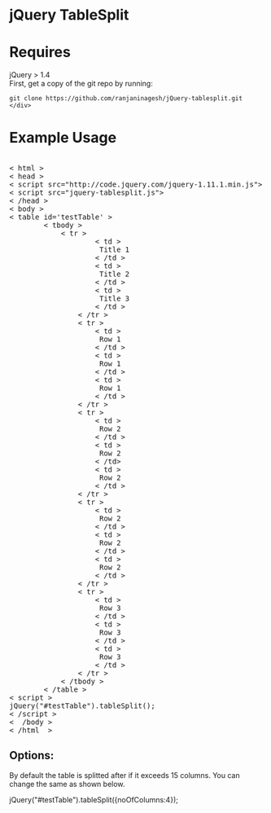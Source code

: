  <html>
 <body>
<h1> jQuery TableSplit </h1>
<div>
 <h1>Requires</h1>
 jQuery > 1.4
 </div>
 <div>
  First, get a copy of the git repo by running:

    git clone https://github.com/ranjaninagesh/jQuery-tablesplit.git
    </div>
  <h1> Example Usage </h1>
 <pre> 
< html >
< head >
< script src="http://code.jquery.com/jquery-1.11.1.min.js"></script >
< script src="jquery-tablesplit.js"></script >
< /head >
< body >
< table id='testTable' >
		< tbody >
			< tr > 
					< td >
					 Title 1
					< /td >
					< td >
					 Title 2
					< /td >
					< td >
					 Title 3
					< /td >
				< /tr >
				< tr >
					< td >
					 Row 1
					< /td >
					< td >
					 Row 1
					< /td >
					< td >
					 Row 1
				 	< /td >
				< /tr >
				< tr >
					< td >
					 Row 2
					< /td >
					< td >
					 Row 2
					< /td>
					< td >
					 Row 2
					< /td >
				< /tr >
				< tr >
					< td >
					 Row 2
					< /td >
					< td >
					 Row 2
					< /td >
					< td >
					 Row 2
					< /td >
				< /tr >
				< tr >
					< td >
					 Row 3
					< /td >
					< td >
					 Row 3
					< /td >
					< td >
					 Row 3
					< /td >
				< /tr >
			< /tbody >
		< /table >
< script >
jQuery("#testTable").tableSplit();
< /script >
<  /body >
< /html  >
</pre>
<h2>Options:</h2>

By default the table is splitted after if it exceeds 15 columns. You can change the same as shown below.

jQuery("#testTable").tableSplit({noOfColumns:4});
</body>
</html>
